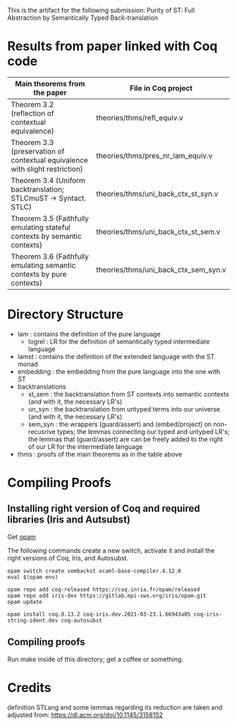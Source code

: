 This is the artifact for the following submission:
Purity of ST: Full Abstraction by Semantically Typed Back-translation

# Results from paper linked with Coq code

| Main theorems from the paper                                                 | File in Coq project                  |
|------------------------------------------------------------------------------|--------------------------------------|
| Theorem 3.2 (reflection of contextual equivalence)                           | theories/thms/refl_equiv.v           |
| Theorem 3.3 (preservation of contextual equivalence with slight restriction) | theories/thms/pres_nr_lam_equiv.v    |
| Theorem 3.4 (Uniform backtranslation; STLCmuST -> Syntact. STLC)             | theories/thms/uni_back_ctx_st_syn.v  |
| Theorem 3.5 (Faithfully emulating stateful contexts by semantic contexts)    | theories/thms/uni_back_ctx_st_sem.v  |
| Theorem 3.6 (Faithfully emulating semantic contexts by pure contexts)        | theories/thms/uni_back_ctx_sem_syn.v |

# Directory Structure

- lam : contains the definition of the pure language
  + logrel : LR for the definition of semantically typed intermediate language
- lamst : contains the definition of the extended language with the ST monad
- embedding : the embedding from the pure language into the one with ST
- backtranslations
  + st_sem : the backtranslation from ST contexts into semantic contexts (and with it, the necessary LR's)
  + un_syn : the backtranslation from untyped terms into our universe (and with it, the necessary LR's)
  + sem_syn : the wrappers (guard/assert) and (embed/project) on non-recusrive types; the lemmas connecting our typed and untyped LR's; the lemmas that (guard/assert) are can be freely added to the right of our LR for the intermediate language
- thms : proofs of the main theorems as in the table above

# Compiling Proofs

## Installing right version of Coq and required libraries (Iris and Autsubst)

Get [opam](http://opam.ocaml.org/doc/Install.html)

The following commands create a new switch, activate it and install the right versions of Coq, Iris, and Autosubst.

```
opam switch create sembackst ocaml-base-compiler.4.12.0
eval $(opam env)

opam repo add coq-released https://coq.inria.fr/opam/released 
opam repo add iris-dev https://gitlab.mpi-sws.org/iris/opam.git
opam update

opam install coq.8.13.2 coq-iris.dev.2021-03-23.1.66943a85 coq-iris-string-ident.dev coq-autosubst
```

## Compiling proofs

Run make inside of this directory; get a coffee or something.

# Credits

definition STLang and some lemmas regarding its reduction are taken and adjusted from:
https://dl.acm.org/doi/10.1145/3158152
